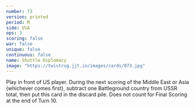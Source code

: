 ```yaml
---
number: 73
version: printed
period: M
side: USA
ops: 3
scoring: false
war: false
unique: false
continuous: false
name: Shuttle Diplomacy
image: "https://twistrug.jjt.io/images/cards/073.jpg"
---
```

Play in front of US player. During the next scoring of the Middle East or Asia (whichever comes first), subtract one Battleground country from USSR total, then put this card in the discard pile. Does not count for Final Scoring at the end of Turn 10.
